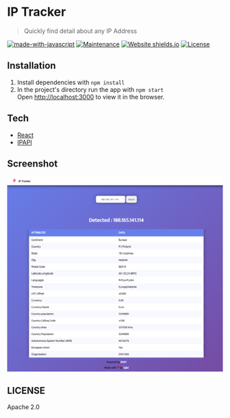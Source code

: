 # IP Tracker

> Quickly find detail about any IP Address

[![made-with-javascript](https://img.shields.io/badge/Made%20with-JavaScript-1f425f.svg)](https://www.javascript.com/)
[![Maintenance](https://img.shields.io/badge/Maintained%3F-yes-green.svg)](hhttps://github.com/shaikhsajid1111/weather/graphs/commit-activity)
[![Website shields.io](https://img.shields.io/website-up-down-green-red/http/shields.io.svg)](https://shaikhsajid1111.github.io/ip-locator/)
[![License](https://img.shields.io/badge/License-Apache%202.0-blue.svg)](https://opensource.org/licenses/Apache-2.0)



## Installation

1. Install dependencies with ```npm install```
1. In the project's directory run the app with ```npm start```<br />
   Open [http://localhost:3000](http://localhost:3000) to view it in the browser.


## Tech
- [React](https://reactjs.org)
- [IPAPI](https://ipapi.co)



## Screenshot

![Screenshot](screenshot/screenshot.png)


## LICENSE

Apache 2.0

